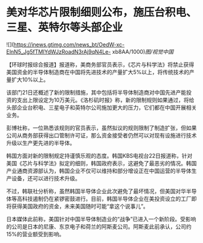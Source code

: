 # 美对华芯片限制细则公布，施压台积电、三星、英特尔等头部企业

![](https://inews.gtimg.com/news_bt/OedW-xc-ElnN5_Jg5fTMIYdWJzRoadN3rAj9qN4Le-
xb8AA/1000)_图/视觉中国_

【环球时报综合报道】报道称，美商务部官员表示，《芯片与科学法》将禁止获得美国资金的半导体制造商在中国将先进技术的产量扩大5%以上，将传统技术的产量扩大10%以上。

该部门21日还概述了新的限制措施，其中包括将半导体制造商对中国先进产能投资的支出上限设定为10万美元。《洛杉矶时报》称，新的限制规则如果通过，将给头部企业台积电、三星电子和英特尔公司施加更大的压力，它们都在中国开展相关业务。

彭博社称，一位熟悉该规则的官员表示，虽然拟议的规则限制了制造扩张，但如果公司从商务部获得出口管制许可证，那么资金接受者仍然可以对现有设施进行技术升级以生产更先进的半导体。

韩国方面对新的限制规定持谨慎乐观的态度。韩国KBS电视台22日报道称，针对美国《芯片与科学法》拟定的细则，韩国政府表示，这避免了最恶劣的情况。韩国产业通商资源部认为，韩国企业不仅可以维持和部分增设正在中国运营的半导体生产设备，还可以进行技术升级。

不过，韩联社分析称，虽然韩国半导体企业此次避免了最坏情况，但美国对华半导体等高科技遏制仍在紧锣密鼓进行。目前，韩国半导体企业在美投资设立的工厂即将获得美国政府的资金，未来美国随时可能“拿这个说事儿”。

日本媒体此前称，美国针对中国半导体制造业的“战争”已进入一个新阶段。受影响的公司是日本的尼康、东京电子和荷兰的阿斯麦公司。阿斯麦此前承认，公司约15%的营业额受到影响。

